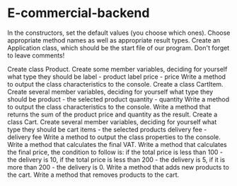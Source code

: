 # E-commercial-backend

In the constructors, set the default values (you choose which ones). Choose appropriate method names as well as appropriate result types. Create an Application class, which should be the start file of our program. Don't forget to leave comments!

Create class Product. Create some member variables, deciding for yourself what type they should be
label - product label
price - price Write a method to output the class characteristics to the console.
Create a class CartItem. Create several member variables, deciding for yourself what type they should be
product - the selected product
quantity - quantity Write a method to output the class characteristics to the console. Write a method that returns the sum of the product price and quantity as the result.
Create a class Cart. Create several member variables, deciding for yourself what type they should be
cart items - the selected products
delivery fee - delivery fee Write a method to output the class properties to the console. Write a method that calculates the final VAT. Write a method that calculates the final price, the condition to follow is: if the total price is less than 100 - the delivery is 10, if the total price is less than 200 - the delivery is 5, if it is more than 200 - the delivery is 0. Write a method that adds new products to the cart. Write a method that removes products to the cart.
